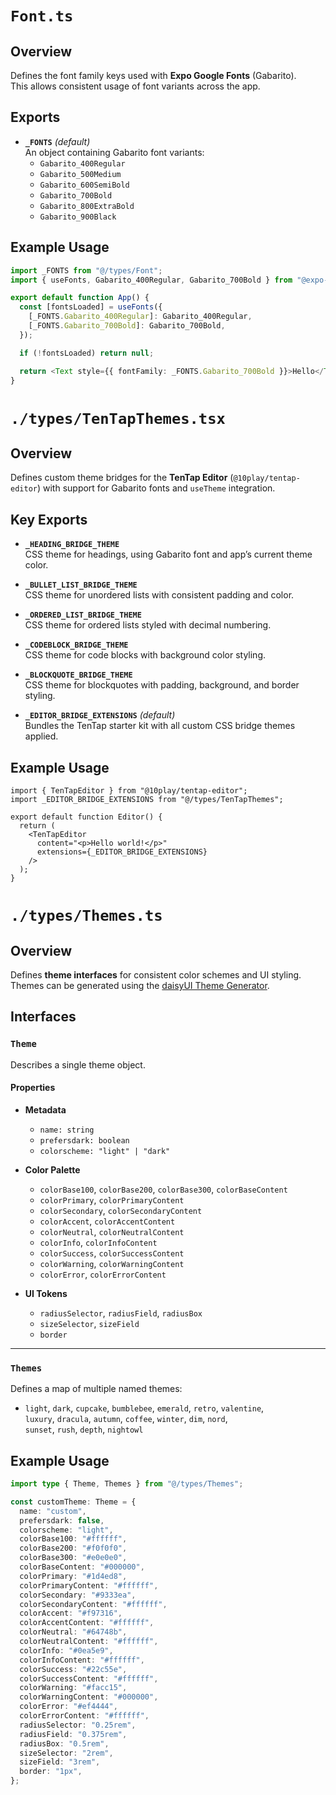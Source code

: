 # `Font.ts`

## Overview

Defines the font family keys used with **Expo Google Fonts** (Gabarito).  
This allows consistent usage of font variants across the app.

## Exports

- **`_FONTS`** _(default)_  
  An object containing Gabarito font variants:
  - `Gabarito_400Regular`
  - `Gabarito_500Medium`
  - `Gabarito_600SemiBold`
  - `Gabarito_700Bold`
  - `Gabarito_800ExtraBold`
  - `Gabarito_900Black`

## Example Usage

```ts
import _FONTS from "@/types/Font";
import { useFonts, Gabarito_400Regular, Gabarito_700Bold } from "@expo-google-fonts/gabarito";

export default function App() {
  const [fontsLoaded] = useFonts({
    [_FONTS.Gabarito_400Regular]: Gabarito_400Regular,
    [_FONTS.Gabarito_700Bold]: Gabarito_700Bold,
  });

  if (!fontsLoaded) return null;

  return <Text style={{ fontFamily: _FONTS.Gabarito_700Bold }}>Hello</Text>;
}
```

# `./types/TenTapThemes.tsx`

## Overview

Defines custom theme bridges for the **TenTap Editor** (`@10play/tentap-editor`) with support for Gabarito fonts and `useTheme` integration.

## Key Exports

- **`_HEADING_BRIDGE_THEME`**  
  CSS theme for headings, using Gabarito font and app’s current theme color.

- **`_BULLET_LIST_BRIDGE_THEME`**  
  CSS theme for unordered lists with consistent padding and color.

- **`_ORDERED_LIST_BRIDGE_THEME`**  
  CSS theme for ordered lists styled with decimal numbering.

- **`_CODEBLOCK_BRIDGE_THEME`**  
  CSS theme for code blocks with background color styling.

- **`_BLOCKQUOTE_BRIDGE_THEME`**  
  CSS theme for blockquotes with padding, background, and border styling.

- **`_EDITOR_BRIDGE_EXTENSIONS`** _(default)_  
  Bundles the TenTap starter kit with all custom CSS bridge themes applied.

## Example Usage

```tsx
import { TenTapEditor } from "@10play/tentap-editor";
import _EDITOR_BRIDGE_EXTENSIONS from "@/types/TenTapThemes";

export default function Editor() {
  return (
    <TenTapEditor
      content="<p>Hello world!</p>"
      extensions={_EDITOR_BRIDGE_EXTENSIONS}
    />
  );
}
```

# `./types/Themes.ts`

## Overview

Defines **theme interfaces** for consistent color schemes and UI styling.  
Themes can be generated using the [daisyUI Theme Generator](https://daisyui.com/theme-generator/).

## Interfaces

### `Theme`

Describes a single theme object.

#### Properties

- **Metadata**
  - `name: string`
  - `prefersdark: boolean`
  - `colorscheme: "light" | "dark"`

- **Color Palette**
  - `colorBase100`, `colorBase200`, `colorBase300`, `colorBaseContent`
  - `colorPrimary`, `colorPrimaryContent`
  - `colorSecondary`, `colorSecondaryContent`
  - `colorAccent`, `colorAccentContent`
  - `colorNeutral`, `colorNeutralContent`
  - `colorInfo`, `colorInfoContent`
  - `colorSuccess`, `colorSuccessContent`
  - `colorWarning`, `colorWarningContent`
  - `colorError`, `colorErrorContent`

- **UI Tokens**
  - `radiusSelector`, `radiusField`, `radiusBox`
  - `sizeSelector`, `sizeField`
  - `border`

---

### `Themes`

Defines a map of multiple named themes:

- `light`, `dark`, `cupcake`, `bumblebee`, `emerald`, `retro`, `valentine`,  
  `luxury`, `dracula`, `autumn`, `coffee`, `winter`, `dim`, `nord`,  
  `sunset`, `rush`, `depth`, `nightowl`

## Example Usage

```ts
import type { Theme, Themes } from "@/types/Themes";

const customTheme: Theme = {
  name: "custom",
  prefersdark: false,
  colorscheme: "light",
  colorBase100: "#ffffff",
  colorBase200: "#f0f0f0",
  colorBase300: "#e0e0e0",
  colorBaseContent: "#000000",
  colorPrimary: "#1d4ed8",
  colorPrimaryContent: "#ffffff",
  colorSecondary: "#9333ea",
  colorSecondaryContent: "#ffffff",
  colorAccent: "#f97316",
  colorAccentContent: "#ffffff",
  colorNeutral: "#64748b",
  colorNeutralContent: "#ffffff",
  colorInfo: "#0ea5e9",
  colorInfoContent: "#ffffff",
  colorSuccess: "#22c55e",
  colorSuccessContent: "#ffffff",
  colorWarning: "#facc15",
  colorWarningContent: "#000000",
  colorError: "#ef4444",
  colorErrorContent: "#ffffff",
  radiusSelector: "0.25rem",
  radiusField: "0.375rem",
  radiusBox: "0.5rem",
  sizeSelector: "2rem",
  sizeField: "3rem",
  border: "1px",
};
```
